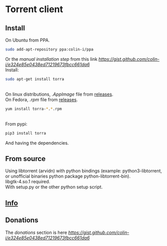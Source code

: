 # Torrent client

## Install
On Ubuntu from PPA.
```sh
sudo add-apt-repository ppa:colin-i/ppa
```
Or the *manual installation step* from this link *https://gist.github.com/colin-i/e324e85e0438ed71219673fbcc661da6* \
Install:
```sh
sudo apt-get install torra
```
\
On linux distributions, <i>.AppImage</i> file from [releases](https://github.com/colin-i/tora/releases).
\
On Fedora, <i>.rpm</i> file from [releases](https://github.com/colin-i/tora/releases).
```sh
yum install torra-*.*.rpm
```
\
From pypi:
```sh
pip3 install torra
```
And having the dependencies.

## From source
Using libtorrent (arvidn) with python bindings (example: python3-libtorrent, or unofficial binaries python package python-libtorrent-bin).\
libgtk-4.so.1 required.\
With setup.py or the other python setup script.

## [Info](https://github.com/colin-i/tora/blob/master/info.md)

## Donations
The *donations* section is here
*https://gist.github.com/colin-i/e324e85e0438ed71219673fbcc661da6*
